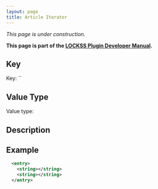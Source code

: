 ```yaml
---
layout: page
title: Article Iterator
---
```


*This page is under construction.*

**This page is part of the [LOCKSS Plugin Developer Manual](/developers/plugin/).**

## Key

Key: ``

## Value Type

Value type: 

## Description

## Example

```xml
  <entry>
    <string></string>
    <string></string>
  </entry>
```
